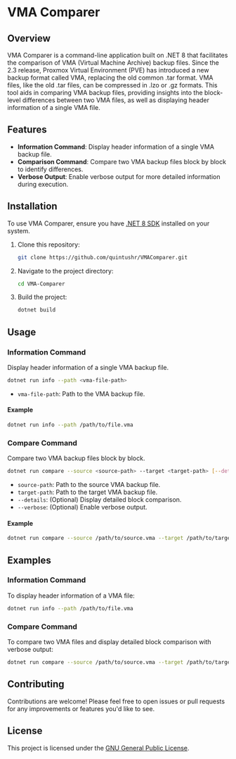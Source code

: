 # VMA Comparer

## Overview
VMA Comparer is a command-line application built on .NET 8 that facilitates the comparison of VMA (Virtual Machine Archive) backup files. Since the 2.3 release, Proxmox Virtual Environment (PVE) has introduced a new backup format called VMA, replacing the old common .tar format. VMA files, like the old .tar files, can be compressed in .lzo or .gz formats. This tool aids in comparing VMA backup files, providing insights into the block-level differences between two VMA files, as well as displaying header information of a single VMA file.

## Features
- **Information Command**: Display header information of a single VMA backup file.
- **Comparison Command**: Compare two VMA backup files block by block to identify differences.
- **Verbose Output**: Enable verbose output for more detailed information during execution.

## Installation
To use VMA Comparer, ensure you have [.NET 8 SDK](https://dotnet.microsoft.com/download/dotnet/8.0) installed on your system.

1. Clone this repository:
   ```bash
   git clone https://github.com/quintushr/VMAComparer.git
   ```

2. Navigate to the project directory:
   ```bash
   cd VMA-Comparer
   ```

3. Build the project:
   ```bash
   dotnet build
   ```

## Usage

### Information Command
Display header information of a single VMA backup file.

```bash
dotnet run info --path <vma-file-path>
```

- `vma-file-path`: Path to the VMA backup file.

#### Example
```bash
dotnet run info --path /path/to/file.vma
```

### Compare Command
Compare two VMA backup files block by block.

```bash
dotnet run compare --source <source-path> --target <target-path> [--details] [--verbose]
```

- `source-path`: Path to the source VMA backup file.
- `target-path`: Path to the target VMA backup file.
- `--details`: (Optional) Display detailed block comparison.
- `--verbose`: (Optional) Enable verbose output.

#### Example
```bash
dotnet run compare --source /path/to/source.vma --target /path/to/target.vma --details --verbose
```

## Examples

### Information Command
To display header information of a VMA file:
```bash
dotnet run info --path /path/to/file.vma
```

### Compare Command
To compare two VMA files and display detailed block comparison with verbose output:
```bash
dotnet run compare --source /path/to/source.vma --target /path/to/target.vma --details --verbose
```

## Contributing
Contributions are welcome! Please feel free to open issues or pull requests for any improvements or features you'd like to see.

## License
This project is licensed under the [GNU General Public License](LICENSE).
